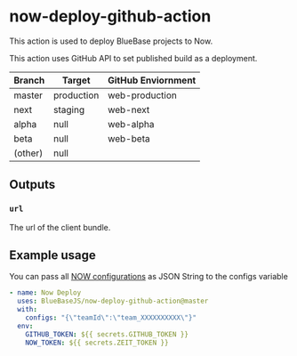 # now-deploy-github-action

This action is used to deploy BlueBase projects to Now.

This action uses GitHub API to set published build as a deployment.

| Branch  | Target     | GitHub Enviornment |
| ------- | ---------- | ------------------ |
| master  | production | web-production     |
| next    | staging    | web-next           |
| alpha   | null       | web-alpha          |
| beta    | null       | web-beta           |
| (other) | null       |                    |

## Outputs

### `url`

The url of the client bundle.

## Example usage
You can pass all [NOW configurations](https://zeit.co/docs/v2/advanced/configuration) as JSON String to the configs variable

```yml
- name: Now Deploy
  uses: BlueBaseJS/now-deploy-github-action@master
  with:
    configs: "{\"teamId\":\"team_XXXXXXXXXX\"}" 
  env:
    GITHUB_TOKEN: ${{ secrets.GITHUB_TOKEN }}
    NOW_TOKEN: ${{ secrets.ZEIT_TOKEN }}
```
